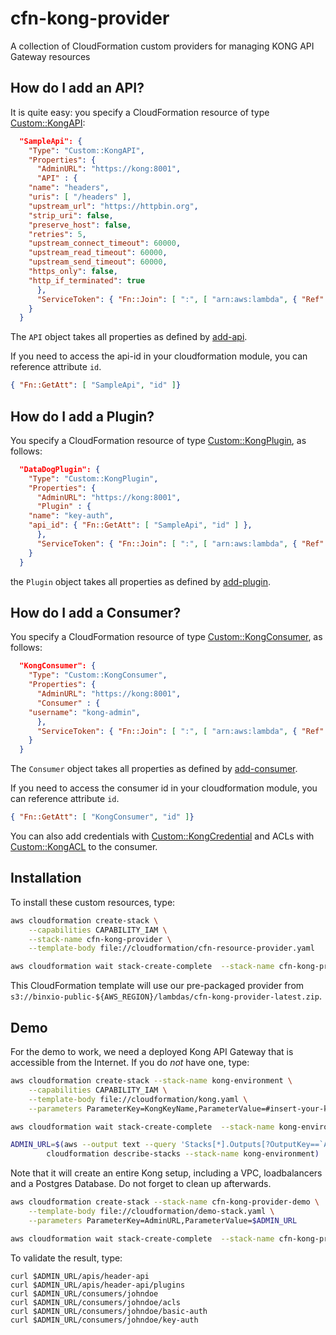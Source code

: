 # cfn-kong-provider
A collection of CloudFormation custom providers for managing KONG API Gateway resources

## How do I add an API?
It is quite easy: you specify a CloudFormation resource of type [Custom::KongAPI](docs/KongAPI.md):

```json
  "SampleApi": {
    "Type": "Custom::KongAPI",
    "Properties": {
      "AdminURL": "https://kong:8001",
      "API" : {
	"name": "headers",
	"uris": [ "/headers" ],
	"upstream_url": "https://httpbin.org",
	"strip_uri": false,
	"preserve_host": false,
	"retries": 5,
	"upstream_connect_timeout": 60000,
	"upstream_read_timeout": 60000,
	"upstream_send_timeout": 60000,
	"https_only": false,
	"http_if_terminated": true
      },
      "ServiceToken": { "Fn::Join": [ ":", [ "arn:aws:lambda", { "Ref": "AWS::Region" }, { "Ref": "AWS::AccountId" }, "function:binxio-cfn-kong-provider" ]]}
    }
  }
```
The `API` object takes all properties as defined by [add-api](https://getkong.org/docs/0.11.x/admin-api/#add-api).

If you need to access the api-id in your cloudformation module, you can reference attribute `id`.

```json
{ "Fn::GetAtt": [ "SampleApi", "id" ]}
```

## How do I add a Plugin?
You specify a CloudFormation resource of type [Custom::KongPlugin](docs/KongPlugin.md), as follows:

```json
  "DataDogPlugin": {
    "Type": "Custom::KongPlugin",
    "Properties": {
      "AdminURL": "https://kong:8001",
      "Plugin" : {
	"name": "key-auth",
	"api_id": { "Fn::GetAtt": [ "SampleApi", "id" ] },
      },
      "ServiceToken": { "Fn::Join": [ ":", [ "arn:aws:lambda", { "Ref": "AWS::Region" }, { "Ref": "AWS::AccountId" }, "function:binxio-cfn-kong-provider" ]]}
    }
  }
```
the `Plugin` object takes all properties as defined by [add-plugin](https://getkong.org/docs/0.11.x/admin-api/#add-plugin).

## How do I add a Consumer?
You specify a CloudFormation resource of type [Custom::KongConsumer](docs/KongConsumer.md), as follows:

```json
  "KongConsumer": {
    "Type": "Custom::KongConsumer",
    "Properties": {
      "AdminURL": "https://kong:8001",
      "Consumer" : {
	"username": "kong-admin",
      },
      "ServiceToken": { "Fn::Join": [ ":", [ "arn:aws:lambda", { "Ref": "AWS::Region" }, { "Ref": "AWS::AccountId" }, "function:binxio-cfn-kong-provider" ]]}
    }
  }
```
The `Consumer` object takes all properties as defined by [add-consumer](https://getkong.org/docs/0.11.x/admin-api/#add-consumer).

If you need to access the consumer id in your cloudformation module, you can reference attribute `id`.

```json
{ "Fn::GetAtt": [ "KongConsumer", "id" ]}
```

You can also add credentials with [Custom::KongCredential](docs/KongCredential.md) and ACLs with [Custom::KongACL](docs/KongACL.md) to the consumer.


## Installation
To install these custom resources, type:

```sh
aws cloudformation create-stack \
	--capabilities CAPABILITY_IAM \
	--stack-name cfn-kong-provider \
	--template-body file://cloudformation/cfn-resource-provider.yaml

aws cloudformation wait stack-create-complete  --stack-name cfn-kong-provider 
```

This CloudFormation template will use our pre-packaged provider from `s3://binxio-public-${AWS_REGION}/lambdas/cfn-kong-provider-latest.zip`.


## Demo
For the demo to work, we need a deployed Kong API Gateway that is accessible from the Internet. If you do
*not* have one, type:

```sh
aws cloudformation create-stack --stack-name kong-environment \
	--capabilities CAPABILITY_IAM \
	--template-body file://cloudformation/kong.yaml \
	--parameters ParameterKey=KongKeyName,ParameterValue=#insert-your-key-name-here#

aws cloudformation wait stack-create-complete  --stack-name kong-environment

ADMIN_URL=$(aws --output text --query 'Stacks[*].Outputs[?OutputKey==`AdminURL`].OutputValue' \
		cloudformation describe-stacks --stack-name kong-environment)
```
Note that it will create an entire Kong setup, including a VPC, loadbalancers and a Postgres Database. Do not forget to clean up
afterwards.

```sh
aws cloudformation create-stack --stack-name cfn-kong-provider-demo \
	--template-body file://cloudformation/demo-stack.yaml \
	--parameters ParameterKey=AdminURL,ParameterValue=$ADMIN_URL

aws cloudformation wait stack-create-complete  --stack-name cfn-kong-provider-demo
```
To validate the result, type:
```
curl $ADMIN_URL/apis/header-api
curl $ADMIN_URL/apis/header-api/plugins
curl $ADMIN_URL/consumers/johndoe
curl $ADMIN_URL/consumers/johndoe/acls
curl $ADMIN_URL/consumers/johndoe/basic-auth
curl $ADMIN_URL/consumers/johndoe/key-auth
```
